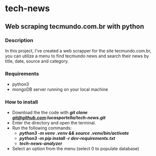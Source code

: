 # tech-news
## Web scraping tecmundo.com.br with python

### Description
In this project, I've created a web scrapper for the site tecmundo.com.br, you can utilize a menu to find tecmundo news and search their news by title, date, source and category.

### Requirements
- python3
- mongoDB server running on your local machine

### How to install
 - Download the the code with ***git clone git@github.com:lucasportella/tech-news.git***
 - Enter the directory and open the terminal.
 - Run the following commands:
   - ***python3 -m venv .venv && source .venv/bin/activate***
   - ***python3 -m pip install -r dev-requirements.txt***
   - ***tech-news-analyzer***
 - Select an option from the menu (select 0 to populate database)
